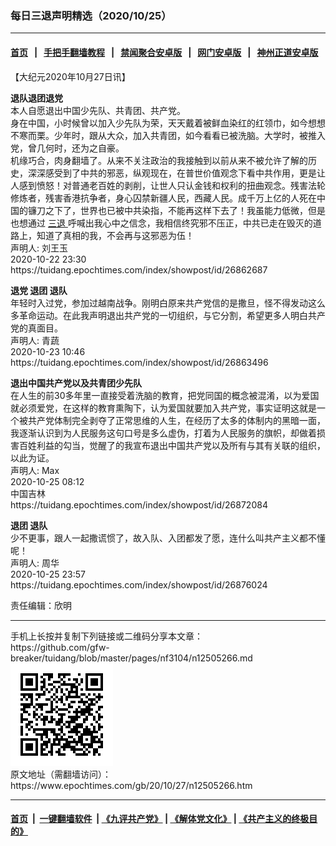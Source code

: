 ### 每日三退声明精选（2020/10/25）
------------------------

#### [首页](https://github.com/gfw-breaker/banned-news1/blob/master/README.md) &nbsp;&nbsp;|&nbsp;&nbsp; [手把手翻墙教程](https://github.com/gfw-breaker/guides/wiki) &nbsp;&nbsp;|&nbsp;&nbsp; [禁闻聚合安卓版](https://github.com/gfw-breaker/bn-android) &nbsp;&nbsp;|&nbsp;&nbsp; [网门安卓版](https://github.com/oGate2/oGate) &nbsp;&nbsp;|&nbsp;&nbsp; [神州正道安卓版](https://github.com/SzzdOgate/update) 



<div class="post_content" id="artbody" itemprop="articleBody">
 <!-- article content begin -->
 <p>
  【大纪元2020年10月27日讯】
 </p>
 <p>
  <strong>
   退队退团退党
  </strong>
  <br/>
  本人自愿退出中国少先队、共青团、共产党。
  <br/>
  身在中国，小时候曾以加入少先队为荣，天天戴着被鲜血染红的红领巾，如今想想不寒而栗。少年时，跟从大众，加入共青团，如今看看已被洗脑。大学时，被推入党，曾几何时，还为之自豪。
  <br/>
  机缘巧合，肉身翻墙了。从来不关注政治的我接触到以前从来不被允许了解的历史，深深感受到了中共的邪恶，纵观现在，在普世价值观念下看中共作用，更是让人感到愤怒！对普通老百姓的剥削，让世人只认金钱和权利的扭曲观念。残害法轮修炼者，残害香港抗争者，身心囚禁新疆人民，西藏人民。成千万上亿的人死在中国的镰刀之下了，世界也已被中共染指，不能再这样下去了！我虽能力低微，但是也想通过
  <a href="https://www.epochtimes.com/gb/tag/%E4%B8%89%E9%80%80.html">
   三退
  </a>
  呼喊出我心中之信念，我相信终究邪不压正，中共已走在毁灭的道路上，知道了真相的我，不会再与这邪恶为伍！
  <br/>
  声明人: 刘王玉
  <br/>
  2020-10-22 23:30
  <br/>
  https://tuidang.epochtimes.com/index/showpost/id/26862687
 </p>
 <p>
  <strong>
   退党 退团 退队
  </strong>
  <br/>
  年轻时入过党，参加过越南战争。刚明白原来共产党信的是撒旦，怪不得发动这么多革命运动。在此我声明退出共产党的一切组织，与它分割，希望更多人明白共产党的真面目。
  <br/>
  声明人: 青蔬
  <br/>
  2020-10-23 10:46
  <br/>
  https://tuidang.epochtimes.com/index/showpost/id/26863496
 </p>
 <p>
  <strong>
   退出中国共产党以及共青团少先队
  </strong>
  <br/>
  在人生的前30多年里一直接受着洗脑的教育，把党同国的概念被混淆，以为爱国就必须爱党，在这样的教育熏陶下，认为爱国就要加入共产党，事实证明这就是一个被共产党体制完全剥夺了正常思维的人生，在经历了太多的体制内的黑暗一面，我逐渐认识到为人民服务这句口号是多么虚伪，打着为人民服务的旗帜，却做着损害百姓利益的勾当，觉醒了的我宣布退出中国共产党以及所有与其有关联的组织，以此为证。
  <br/>
  声明人: Max
  <br/>
  2020-10-25 08:12
  <br/>
  中国吉林
  <br/>
  https://tuidang.epochtimes.com/index/showpost/id/26872084
 </p>
 <p>
  <strong>
   退团 退队
  </strong>
  <br/>
  少不更事，跟人一起撒谎惯了，故入队、入团都发了愿，连什么叫共产主义都不懂呢！
  <br/>
  声明人: 周华
  <br/>
  2020-10-25 23:57
  <br/>
  https://tuidang.epochtimes.com/index/showpost/id/26876024
 </p>
 <p>
  责任编辑：欣明
 </p>
 <!-- article content end -->
 <div id="below_article_ad">
 </div>
</div>

<hr/>
手机上长按并复制下列链接或二维码分享本文章：<br/>
https://github.com/gfw-breaker/tuidang/blob/master/pages/nf3104/n12505266.md <br/>
<a href='https://github.com/gfw-breaker/tuidang/blob/master/pages/nf3104/n12505266.md'><img src='https://github.com/gfw-breaker/tuidang/blob/master/pages/nf3104/n12505266.md.png'/></a> <br/>
原文地址（需翻墙访问）：https://www.epochtimes.com/gb/20/10/27/n12505266.htm


------------------------
#### [首页](https://github.com/gfw-breaker/banned-news/blob/master/README.md) &nbsp;|&nbsp; [一键翻墙软件](https://github.com/gfw-breaker/nogfw/blob/master/README.md) &nbsp;| [《九评共产党》](https://github.com/gfw-breaker/9ping.md/blob/master/README.md#九评之一评共产党是什么) | [《解体党文化》](https://github.com/gfw-breaker/jtdwh.md/blob/master/README.md) | [《共产主义的终极目的》](https://github.com/gfw-breaker/gczydzjmd.md/blob/master/README.md)


<img src='http://gfw-breaker.win/tuidang/pages/nf3104/n12505266.md' width='0px' height='0px'/>
